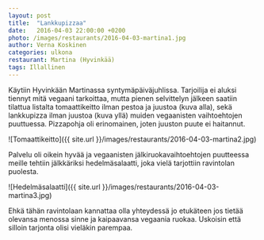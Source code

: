 ```yaml
---
layout: post
title:  "Lankkupizzaa"
date:   2016-04-03 22:00:00 +0200
photo: /images/restaurants/2016-04-03-martina1.jpg
author: Verna Koskinen
categories: ulkona
restaurant: Martina (Hyvinkää)
tags: Illallinen
---
```


Käytiin Hyvinkään Martinassa syntymäpäiväjuhlissa. Tarjoilija ei aluksi tiennyt mitä vegaani tarkoittaa, mutta pienen selvittelyn jälkeen saatiin tilattua listalta tomaattikeitto ilman pestoa ja juustoa (kuva alla), sekä lankkupizza ilman juustoa (kuva yllä) muiden vegaanisten vaihtoehtojen puuttuessa. Pizzapohja oli erinomainen, joten juuston puute ei haitannut.

![Tomaattikeitto]({{ site.url }}/images/restaurants/2016-04-03-martina2.jpg)

Palvelu oli oikein hyvää ja vegaanisten jälkiruokavaihtoehtojen puutteessa meille tehtiin jälkkäriksi hedelmäsalaatti, joka vielä tarjottiin ravintolan puolesta.

![Hedelmäsalaatti]({{ site.url }}/images/restaurants/2016-04-03-martina3.jpg)

Ehkä tähän ravintolaan kannattaa olla yhteydessä jo etukäteen jos tietää olevansa menossa sinne ja kaipaavansa vegaania ruokaa. Uskoisin että silloin tarjonta olisi vieläkin parempaa.
